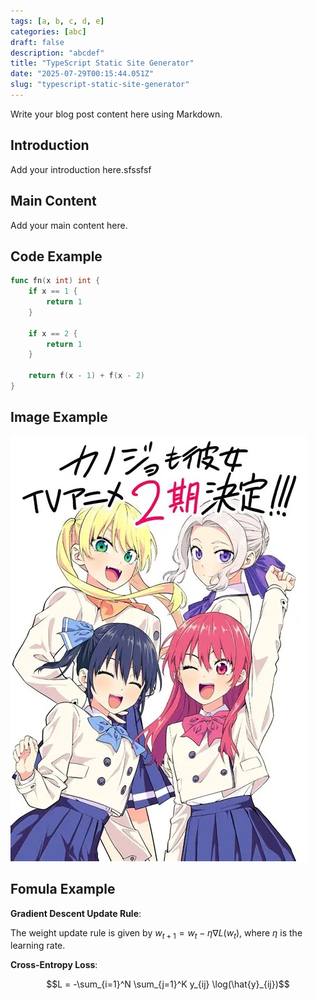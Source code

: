 ```yaml
---
tags: [a, b, c, d, e]
categories: [abc]
draft: false
description: "abcdef"
title: "TypeScript Static Site Generator"
date: "2025-07-29T00:15:44.051Z"
slug: "typescript-static-site-generator"
---
```


Write your blog post content here using Markdown.

## Introduction

Add your introduction here.sfssfsf

## Main Content

Add your main content here.


## Code Example

```go
func fn(x int) int {
    if x == 1 {
        return 1
    }

    if x == 2 {
        return 1
    }

    return f(x - 1) + f(x - 2)
} 
```

## Image Example

<!-- Image Handling -->
<!-- To add images to your post: -->
<!-- Copy images to the '{slug}-images/' directory and reference them like: ![Alt text]({slug}-images/filename.jpg) -->

![alt text](typescript-static-site-generator-images/image.png)

## Fomula Example

**Gradient Descent Update Rule**:

The weight update rule is given by $w_{t+1} = w_t - \eta \nabla L(w_t)$, where $\eta$ is the learning rate.

**Cross-Entropy Loss**:

$$L = -\sum_{i=1}^N \sum_{j=1}^K y_{ij} \log(\hat{y}_{ij})$$